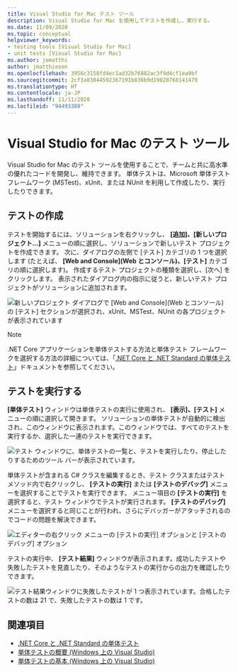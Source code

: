 ```yaml
---
title: Visual Studio for Mac テスト ツール
description: Visual Studio for Mac を使用してテストを作成し、実行する。
ms.date: 11/09/2020
ms.topic: conceptual
helpviewer_keywords:
- testing tools [Visual Studio for Mac]
- unit tests [Visual Studio for Mac]
ms.author: jomatthi
author: jmatthiesen
ms.openlocfilehash: 3956c3158fd4ec1ad32b76882ac3f9d4cf1ea9bf
ms.sourcegitcommit: 2cf3a03044592367191b836b9d19028768141470
ms.translationtype: HT
ms.contentlocale: ja-JP
ms.lasthandoff: 11/11/2020
ms.locfileid: "94493388"
---
```

# <a name="testing-tools-in-visual-studio-for-mac"></a>Visual Studio for Mac のテスト ツール

Visual Studio for Mac のテスト ツールを使用することで、チームと共に高水準の優れたコードを開発し、維持できます。 単体テストは、Microsoft 単体テスト フレームワーク (MSTest)、xUnit、または NUnit を利用して作成したり、実行したりできます。

## <a name="creating-tests"></a>テストの作成
テストを開始するには、ソリューションを右クリックし、 **[追加]、[新しいプロジェクト...]** メニューの順に選択し、ソリューションで新しいテスト プロジェクトを作成できます。 次に、ダイアログの左側で [テスト] カテゴリの 1 つを選択します (たとえば、 **[Web and Console]\(Web とコンソール\)、[テスト]** カテゴリの順に選択します)。 作成するテスト プロジェクトの種類を選択し、[次へ] をクリックします。 表示されたダイアログ内の指示に従うと、新しいテスト プロジェクトがソリューションに追加されます。

![新しいプロジェクト ダイアログで [Web and Console]\(Web とコンソール\) の [テスト] セクションが選択され、xUnit、MSTest、NUnit の各プロジェクトが表示されています](media/create-new-test-project.PNG)

> [!NOTE]
> .NET Core アプリケーションを単体テストする方法と単体テスト フレームワークを選択する方法の詳細については、「[.NET Core と .NET Standard の単体テスト](/dotnet/core/testing/?pivots=xunit)」ドキュメントを参照してください。

## <a name="running-tests"></a>テストを実行する
**[単体テスト]** ウィンドウは単体テストの実行に使用され、 **[表示]、[テスト]** メニューの順に選択して開きます。 ソリューションの単体テストが自動的に検出され、このウィンドウに表示されます。このウィンドウでは、すべてのテストを実行するか、選択した一連のテストを実行できます。

![テスト ウィンドウに、単体テストの一覧と、テストを実行したり、停止したりするためのツール バーが表示されています。](media/test-window.PNG)

単体テストが含まれる C# クラスを編集するとき、テスト クラスまたはテスト メソッド内で右クリックし、 **[テストの実行]** または **[テストのデバッグ]** メニューを選択することでテストを実行できます。 メニュー項目の **[テストの実行]** を選択すると、テスト ウィンドウでテストが実行されます。 **[テストのデバッグ]** メニューを選択すると同じことが行われ、さらにデバッガーがアタッチされるのでコードの問題を解決できます。

![エディターの右クリック メニューの [テストの実行] オプションと [テストのデバッグ] オプション](media/run-tests-context-menu.PNG)

テストの実行中、 **[テスト結果]** ウィンドウが表示されます。成功したテストや失敗したテストを見直したり、そのようなテストの実行からの出力を確認したりできます。

![テスト結果ウィンドウに失敗したテストが 1 つ表示されています。合格したテストの数は 21 で、失敗したテストの数は 1 です。](media/test-results-window.PNG)

## <a name="see-also"></a>関連項目

- [.NET Core と .NET Standard の単体テスト](/dotnet/core/testing)
- [単体テストの概要 (Windows 上の Visual Studio)](/visualstudio/test/getting-started-with-unit-testing)
- [単体テストの基本 (Windows 上の Visual Studio)](/visualstudio/test/unit-test-basics)